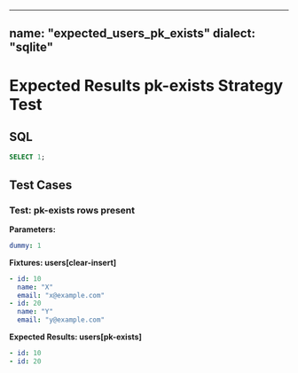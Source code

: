 ----
name: "expected_users_pk_exists"
dialect: "sqlite"
----

# Expected Results pk-exists Strategy Test

## SQL
```sql
SELECT 1;
```

## Test Cases

### Test: pk-exists rows present

**Parameters:**
```yaml
dummy: 1
```

**Fixtures: users[clear-insert]**
```yaml
- id: 10
  name: "X"
  email: "x@example.com"
- id: 20
  name: "Y"
  email: "y@example.com"
```

**Expected Results: users[pk-exists]**
```yaml
- id: 10
- id: 20
```
